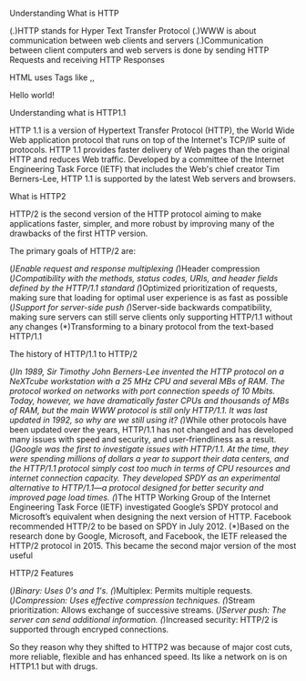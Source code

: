 Understanding What is HTTP

(.)HTTP stands for Hyper Text Transfer Protocol
(.)WWW is about communication between web clients and servers
(.)Communication between client computers and web servers is done by sending HTTP Requests and receiving HTTP Responses

HTML uses Tags like <head>,<body>,<title>,<p>,etc for different functionalities.
For EG consider the below code,
<!DOCTYPE html>
<html>
  <head>
    <title>Hi!</title>
  </head>
  <body>
    <p>Hello world!</p>
  </body>
</html>

Understanding what is HTTP1.1

HTTP 1.1 is a version of Hypertext Transfer Protocol (HTTP), the World Wide Web application protocol that runs on top of the Internet's TCP/IP suite of protocols. HTTP 1.1 provides faster delivery of Web pages than the original HTTP and reduces Web traffic. Developed by a committee of the Internet Engineering Task Force (IETF) that includes the Web's chief creator Tim Berners-Lee, HTTP 1.1 is supported by the latest Web servers and browsers.
	
What is HTTP2
	
HTTP/2 is the second version of the HTTP protocol aiming to make applications faster, simpler, and more robust by improving many of the drawbacks of the first HTTP version.

The primary goals of HTTP/2 are:

(*)Enable request and response multiplexing
(*)Header compression
(*)Compatibility with the methods, status codes, URIs, and header fields defined by the HTTP/1.1 standard
(*)Optimized prioritization of requests, making sure that loading for optimal user experience is as fast as possible
(*)Support for server-side push
(*)Server-side backwards compatibility, making sure servers can still serve clients only supporting HTTP/1.1 without any changes
(*)Transforming to a binary protocol from the text-based HTTP/1.1
	
The history of HTTP/1.1 to HTTP/2

(*)In 1989, Sir Timothy John Berners-Lee invented the HTTP protocol on a NeXTcube workstation with a 25 MHz CPU and several MBs of RAM. The protocol worked on networks with port connection speeds of 10 Mbits. Today, however, we have dramatically faster CPUs and thousands of MBs of RAM, but the main WWW protocol is still only HTTP/1.1. It was last updated in 1992, so why are we still using it?
(*)While other protocols have been updated over the years, HTTP/1.1 has not changed and has developed many issues with speed and security, and user-friendliness as a result.
(*)Google was the first to investigate issues with HTTP/1.1. At the time, they were spending millions of dollars a year to support their data centers, and the HTTP/1.1 protocol simply cost too much in terms of CPU resources and internet connection capacity. They developed SPDY as an experimental alternative to HTTP/1.1—a protocol designed for better security and improved page load times.
(*)The HTTP Working Group of the Internet Engineering Task Force (IETF) investigated Google’s SPDY protocol and Microsoft’s equivalent when designing the next version of HTTP. Facebook recommended HTTP/2 to be based on SPDY in July 2012.
(*)Based on the research done by Google, Microsoft, and Facebook, the IETF released the HTTP/2 protocol in 2015. This became the second major version of the most useful

HTTP/2 Features
	
(*)Binary: Uses 0's and 1's.
(*)Multiplex: Permits multiple requests.
(*)Compression: Uses effective compression techniques.
(*)Stream prioritization: Allows exchange of successive streams.
(*)Server push: The server can send additional information.
(*)Increased security: HTTP/2 is supported through encryped connections.
	
So they reason why they shifted to HTTP2 was because of major cost cuts, more reliable, flexible and has enhanced speed. Its like a network on is on HTTP1.1 but with drugs.
